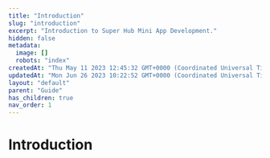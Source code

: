 ```yaml
---
title: "Introduction"
slug: "introduction"
excerpt: "Introduction to Super Hub Mini App Development."
hidden: false
metadata: 
  image: []
  robots: "index"
createdAt: "Thu May 11 2023 12:45:32 GMT+0000 (Coordinated Universal Time)"
updatedAt: "Mon Jun 26 2023 10:22:52 GMT+0000 (Coordinated Universal Time)"
layout: "default"
parent: "Guide"
has_children: true
nav_order: 1
---
```

# Introduction 

